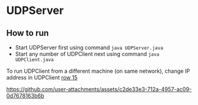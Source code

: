 # UDPServer

## How to run  
*  Start UDPServer first using command `java UDPServer.java`
*  Start any number of UDPClient next using command `java UDPClient.java`

To run UDPClient from a different machine (on same network), change IP address in UDPClient [row 15](https://github.com/audreytracy/TCPServer/blob/main/TCPClient.java#L15)


https://github.com/user-attachments/assets/c2de33e3-712a-4957-ac09-0d7678163b6b

